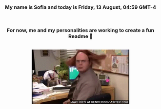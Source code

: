 


<div align="center">
<h3 >My name is Sofia and today is Friday, 13 August, 04:59 GMT-4</h3><br>
<h3 >For now, me and my personalities are working to create a fun Readme 👋
</h3><br>
<img src='img/dwight.gif' alt='working...'/>
</div>
